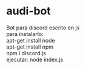 # audi-bot
Bot para discord escrito en js<br>
para instalarlo:<br>
apt-get install node<br>apt-get install npm<br>npm i discord.js<br>
ejecutar: node index.js
